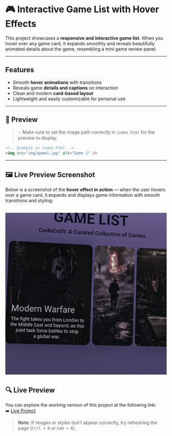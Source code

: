 # 🎮 Interactive Game List with Hover Effects

This project showcases a **responsive and interactive game list**. When you hover over any game card, it expands smoothly and reveals beautifully animated details about the game, resembling a mini game review panel.

---

##  Features

- Smooth **hover animations** with transitions  
- Reveals game **details and captions** on interaction  
- Clean and modern **card-based layout**  
- Lightweight and easily customizable for personal use  

---

## 📸 Preview

> 💡 Make sure to set the image path correctly in `index.html` for the preview to display.

```html
<!-- Example in index.html -->
<img src="img/game1.jpg" alt="Game 1" />
```
---
## 🖼️ Live Preview Screenshot

Below is a screenshot of the **hover effect in action** — when the user hovers over a game card, it expands and displays game information with smooth transitions and styling:

![Game List Hover Preview](preview.jpg)
---
## 🔍 Live Preview  
You can explore the working version of this project at the following link:  
➡️ [Live Project](https://hassanowner.github.io/game-hover-list/main/)

> **Note:** If images or styles don’t appear correctly, try refreshing the page (`Ctrl + R` or `Cmd + R`).
